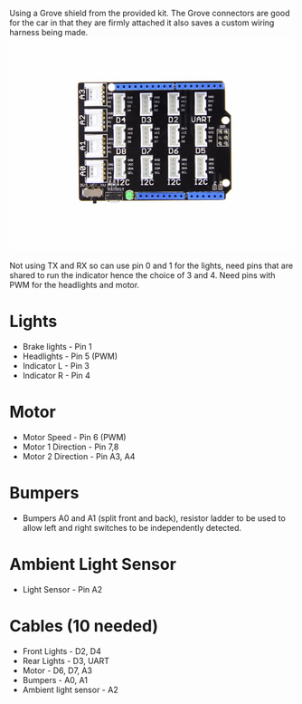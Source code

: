 Using a Grove shield from the provided kit. The Grove connectors are good for the car in that they are firmly attached it also saves a custom wiring harness being made.
![alt text](Shield.jpg)

Not using TX and RX so can use pin 0 and 1 for the lights, need pins that are shared to run the indicator hence the choice of 3 and 4. Need pins with PWM for the headlights and motor.

# Lights
* Brake lights - Pin 1
* Headlights - Pin 5 (PWM)
* Indicator L - Pin 3
* Indicator R - Pin 4

# Motor
* Motor Speed - Pin 6 (PWM)
* Motor 1 Direction - Pin 7,8
* Motor 2 Direction - Pin A3, A4

# Bumpers
* Bumpers A0 and A1 (split front and back), resistor ladder to be used to allow left and right switches to be independently detected.

# Ambient Light Sensor
* Light Sensor - Pin A2

# Cables (10 needed)
* Front Lights - D2, D4
* Rear Lights - D3, UART
* Motor - D6, D7, A3
* Bumpers - A0, A1
* Ambient light sensor - A2
